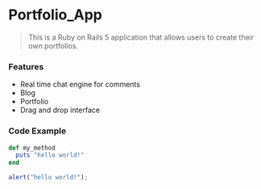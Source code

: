 # Portfolio_App

> This is a Ruby on Rails 5 application that allows users to create their own portfolios.

### Features

- Real time chat engine for comments
- Blog
- Portfolio
- Drag and drop interface

### Code Example

```ruby
def my_method
  puts "hello world!"
end
```
```javascript
alert("hello world!");
```
